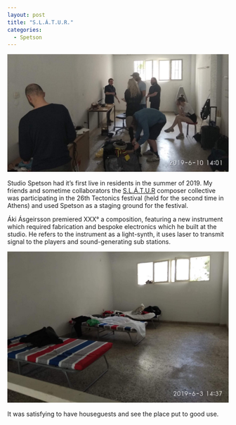 ```yaml
---
layout: post
title: "S.L.Á.T.U.R."
categories:
  - Spetson
---
```


![Full house](/img/slatur1.jpg)

Studio Spetson had it’s first live in residents in the summer of 2019. My friends and sometime collaborators the [S.L.Á.T.U.R](www.slatur.is) composer collective was participating in the 26th Tectonics festival (held for the second time in Athens) and used Spetson as a staging ground for the festival.

Áki Ásgeirsson premiered XXX° a composition, featuring a new instrument which required fabrication and bespoke electronics which he built at the studio. He refers to the instrument as a light-synth, it uses laser to transmit signal to the players and sound-generating sub stations.

![Barracks](/img/Sumarbudir.jpg)

It was satisfying to have houseguests and see the place put to good use.
